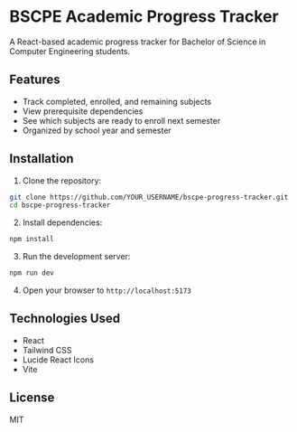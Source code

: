 # BSCPE Academic Progress Tracker

A React-based academic progress tracker for Bachelor of Science in Computer Engineering students.

## Features
- Track completed, enrolled, and remaining subjects
- View prerequisite dependencies
- See which subjects are ready to enroll next semester
- Organized by school year and semester

## Installation

1. Clone the repository:
```bash
git clone https://github.com/YOUR_USERNAME/bscpe-progress-tracker.git
cd bscpe-progress-tracker
```

2. Install dependencies:
```bash
npm install
```

3. Run the development server:
```bash
npm run dev
```

4. Open your browser to `http://localhost:5173`

## Technologies Used
- React
- Tailwind CSS
- Lucide React Icons
- Vite

## License
MIT